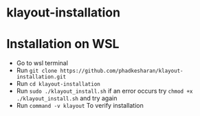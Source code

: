 # klayout-installation

# Installation on WSL


- Go to wsl terminal 
- Run `git clone https://github.com/phadkesharan/klayout-installation.git`
- Run `cd klayout-installation`
- Run `sudo ./klayout_install.sh` if an error occurs try `chmod +x ./klayout_install.sh` and try again 
- Run `command -v klayout` To verify installation
